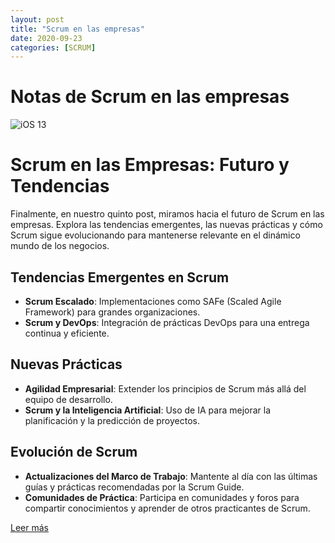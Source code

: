 ```yaml
---
layout: post
title: "Scrum en las empresas"
date: 2020-09-23
categories: [SCRUM]
---
```


# Notas de Scrum en las empresas

![iOS 13](https://www.camara.es/sites/default/files/foto_texto_scrum.jpg)

# Scrum en las Empresas: Futuro y Tendencias

Finalmente, en nuestro quinto post, miramos hacia el futuro de Scrum en las empresas. Explora las tendencias emergentes, las nuevas prácticas y cómo Scrum sigue evolucionando para mantenerse relevante en el dinámico mundo de los negocios.

## Tendencias Emergentes en Scrum

- **Scrum Escalado**: Implementaciones como SAFe (Scaled Agile Framework) para grandes organizaciones.
- **Scrum y DevOps**: Integración de prácticas DevOps para una entrega continua y eficiente.

## Nuevas Prácticas

- **Agilidad Empresarial**: Extender los principios de Scrum más allá del equipo de desarrollo.
- **Scrum y la Inteligencia Artificial**: Uso de IA para mejorar la planificación y la predicción de proyectos.

## Evolución de Scrum

- **Actualizaciones del Marco de Trabajo**: Mantente al día con las últimas guías y prácticas recomendadas por la Scrum Guide.
- **Comunidades de Práctica**: Participa en comunidades y foros para compartir conocimientos y aprender de otros practicantes de Scrum.

[Leer más](#)
